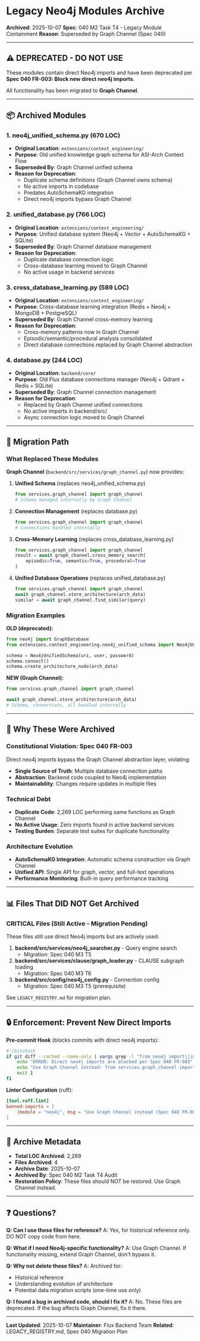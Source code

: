 # Legacy Neo4j Modules Archive

**Archived**: 2025-10-07
**Spec**: 040 M2 Task T4 - Legacy Module Containment
**Reason**: Superseded by Graph Channel (Spec 040)

---

## ⚠️ DEPRECATED - DO NOT USE

These modules contain direct Neo4j imports and have been deprecated per **Spec 040 FR-003: Block new direct neo4j imports**.

All functionality has been migrated to **Graph Channel**.

---

## 📦 Archived Modules

### 1. neo4j_unified_schema.py (670 LOC)
- **Original Location**: `extensions/context_engineering/`
- **Purpose**: Old unified knowledge graph schema for ASI-Arch Context Flow
- **Superseded By**: Graph Channel unified schema
- **Reason for Deprecation**:
  - Duplicate schema definitions (Graph Channel owns schema)
  - No active imports in codebase
  - Predates AutoSchemaKG integration
  - Direct neo4j imports bypass Graph Channel

### 2. unified_database.py (766 LOC)
- **Original Location**: `extensions/context_engineering/`
- **Purpose**: Unified database system (Neo4j + Vector + AutoSchemaKG + SQLite)
- **Superseded By**: Graph Channel database management
- **Reason for Deprecation**:
  - Duplicate database connection logic
  - Cross-database learning moved to Graph Channel
  - No active usage in backend services

### 3. cross_database_learning.py (589 LOC)
- **Original Location**: `extensions/context_engineering/`
- **Purpose**: Cross-database learning integration (Redis + Neo4j + MongoDB + PostgreSQL)
- **Superseded By**: Graph Channel cross-memory learning
- **Reason for Deprecation**:
  - Cross-memory patterns now in Graph Channel
  - Episodic/semantic/procedural analysis consolidated
  - Direct database connections replaced by Graph Channel abstraction

### 4. database.py (244 LOC)
- **Original Location**: `backend/core/`
- **Purpose**: Old Flux database connections manager (Neo4j + Qdrant + Redis + SQLite)
- **Superseded By**: Graph Channel connection management
- **Reason for Deprecation**:
  - Replaced by Graph Channel unified connections
  - No active imports in backend/src/
  - Async connection logic moved to Graph Channel

---

## 🔄 Migration Path

### What Replaced These Modules

**Graph Channel** (`backend/src/services/graph_channel.py`) now provides:

1. **Unified Schema** (replaces neo4j_unified_schema.py)
   ```python
   from services.graph_channel import graph_channel
   # Schema managed internally by Graph Channel
   ```

2. **Connection Management** (replaces database.py)
   ```python
   from services.graph_channel import graph_channel
   # Connections handled internally
   ```

3. **Cross-Memory Learning** (replaces cross_database_learning.py)
   ```python
   from services.graph_channel import graph_channel
   result = await graph_channel.cross_memory_search(
       episodic=True, semantic=True, procedural=True
   )
   ```

4. **Unified Database Operations** (replaces unified_database.py)
   ```python
   from services.graph_channel import graph_channel
   await graph_channel.store_architecture(arch_data)
   similar = await graph_channel.find_similar(query)
   ```

### Migration Examples

**OLD (deprecated):**
```python
from neo4j import GraphDatabase
from extensions.context_engineering.neo4j_unified_schema import Neo4jUnifiedSchema

schema = Neo4jUnifiedSchema(uri, user, password)
schema.connect()
schema.create_architecture_node(arch_data)
```

**NEW (Graph Channel):**
```python
from services.graph_channel import graph_channel

await graph_channel.store_architecture(arch_data)
# Schema, connections, all handled internally
```

---

## 🚫 Why These Were Archived

### Constitutional Violation: Spec 040 FR-003
Direct neo4j imports bypass the Graph Channel abstraction layer, violating:
- **Single Source of Truth**: Multiple database connection paths
- **Abstraction**: Backend code coupled to Neo4j implementation
- **Maintainability**: Changes require updates in multiple files

### Technical Debt
- **Duplicate Code**: 2,269 LOC performing same functions as Graph Channel
- **No Active Usage**: Zero imports found in active backend services
- **Testing Burden**: Separate test suites for duplicate functionality

### Architecture Evolution
- **AutoSchemaKG Integration**: Automatic schema construction via Graph Channel
- **Unified API**: Single API for graph, vector, and full-text operations
- **Performance Monitoring**: Built-in query performance tracking

---

## 📊 Files That DID NOT Get Archived

### CRITICAL Files (Still Active - Migration Pending)
These files still use direct Neo4j imports but are actively used:

1. **backend/src/services/neo4j_searcher.py** - Query engine search
   - Migration: Spec 040 M3 T5
2. **backend/src/services/clause/graph_loader.py** - CLAUSE subgraph loading
   - Migration: Spec 040 M3 T6
3. **backend/src/config/neo4j_config.py** - Connection config
   - Migration: Spec 040 M3 T5 (prerequisite)

See `LEGACY_REGISTRY.md` for migration plan.

---

## 🔒 Enforcement: Prevent New Direct Imports

**Pre-commit Hook** (blocks commits with direct neo4j imports):
```bash
#!/bin/bash
if git diff --cached --name-only | xargs grep -l "from neo4j import\|import neo4j" | grep -v "backend/backup/deprecated"; then
    echo "ERROR: Direct neo4j imports are blocked per Spec 040 FR-003"
    echo "Use Graph Channel instead: from services.graph_channel import graph_channel"
    exit 1
fi
```

**Linter Configuration** (ruff):
```toml
[tool.ruff.lint]
banned-imports = [
    {module = "neo4j", msg = "Use Graph Channel instead (Spec 040 FR-003)"}
]
```

---

## 📝 Archive Metadata

- **Total LOC Archived**: 2,269
- **Files Archived**: 4
- **Archive Date**: 2025-10-07
- **Archived By**: Spec 040 M2 Task T4 Audit
- **Restoration Policy**: These files should NOT be restored. Use Graph Channel instead.

---

## ❓ Questions?

**Q: Can I use these files for reference?**
A: Yes, for historical reference only. DO NOT copy code from here.

**Q: What if I need Neo4j-specific functionality?**
A: Use Graph Channel. If functionality missing, extend Graph Channel, don't bypass it.

**Q: Why not delete these files?**
A: Archived for:
- Historical reference
- Understanding evolution of architecture
- Potential data migration scripts (one-time use only)

**Q: I found a bug in archived code, should I fix it?**
A: No. These files are deprecated. If the bug affects Graph Channel, fix it there.

---

**Last Updated**: 2025-10-07
**Maintainer**: Flux Backend Team
**Related**: LEGACY_REGISTRY.md, Spec 040 Migration Plan
